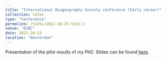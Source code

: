```yaml
---
title: "International Biogeography Society conference (Early career)"
collection: talks
type: "Conference"
permalink: /talks/2021-10-23-talk-1
venue: "ECBC"
date: 2021-10-23
location: "Amsterdam"
---
```


Presentation of the pilot results of my PhD. Slides can be found [here](https://frslry.github.io/ECBC_conf/).
